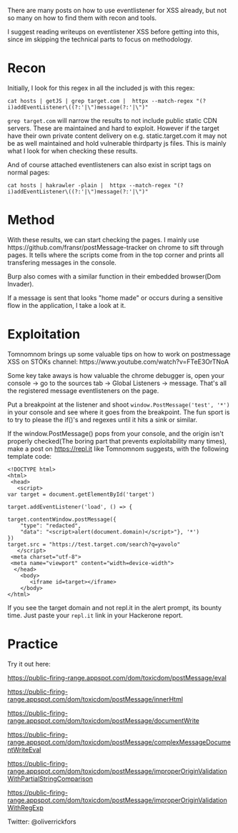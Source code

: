 There are many posts on how to use eventlistener for XSS already, but not so many on how to find them with recon and tools.

I suggest reading writeups on eventlistener XSS before getting into this, since im skipping the technical parts to focus on methodology.

<h1>Recon</h1>
Initially, I look for this regex in all the included js with this regex:

`cat hosts | getJS | grep target.com |  httpx --match-regex "(?i)addEventListener\((?:'|\")message(?:'|\")"`

`grep target.com` will narrow the results to not include public static CDN servers. These are maintained and hard to exploit.
However if the target have their own private content delivery on e.g. static.target.com it may not be as well maintained and hold
vulnerable thirdparty js files. This is mainly what I look for when checking these results.

And of course attached eventlisteners can also exist in script tags on normal pages:

`cat hosts | hakrawler -plain |  httpx --match-regex "(?i)addEventListener\((?:'|\")message(?:'|\")"`

<h1>Method</h1>
With these results, we can start checking the pages. I mainly use https://github.com/fransr/postMessage-tracker on chrome to sift through pages. It tells where the scripts come from in the top corner and prints all transfering messages in the console. 

Burp also comes with a similar function in their embedded browser(Dom Invader).

If a message is sent that looks "home made" or occurs during a sensitive flow in the application, I take a look at it.

<h1>Exploitation</h1>
Tomnomnom brings up some valuable tips on how to work on postmessage XSS on STÖKs channel: https://www.youtube.com/watch?v=FTeE3OrTNoA

Some key take aways is how valuable the chrome debugger is, open your console -> go to the sources tab -> Global Listeners -> message. That's all the registered
message eventlisteners on the page. 

Put a breakpoint at the listener and shoot `window.PostMessage('test', '*')` in your console and see where it goes from the breakpoint. The fun sport is to try to please the if()'s and regexes until it hits a sink or similar.

If the window.PostMessage() pops from your console, and the origin isn't properly checked(The boring part that prevents exploitability many times), make a post on
https://repl.it like Tomnomnom suggests, with the following template code:

```
<!DOCTYPE html>
<html> 
 <head>
   <script>
var target = document.getElementById('target')

target.addEventListener('load', () => {

target.contentWindow.postMessage({
    "type": "redacted",
    "data": "<script>alert(document.domain)</script>"}, '*')
})
target.src = "https://test.target.com/search?q=yavolo"
   </script>
 <meta charset="utf-8">    
 <meta name="viewport" content="width=device-width">   
  </head>
    <body>  
       <iframe id=target></iframe>  
    </body>
</html>
```

If you see the target domain and not repl.it in the alert prompt, its bounty time. Just paste your `repl.it` link in your Hackerone report.



<h1>Practice</h1>
Try it out here:

https://public-firing-range.appspot.com/dom/toxicdom/postMessage/eval

https://public-firing-range.appspot.com/dom/toxicdom/postMessage/innerHtml

https://public-firing-range.appspot.com/dom/toxicdom/postMessage/documentWrite

https://public-firing-range.appspot.com/dom/toxicdom/postMessage/complexMessageDocumentWriteEval

https://public-firing-range.appspot.com/dom/toxicdom/postMessage/improperOriginValidationWithPartialStringComparison

https://public-firing-range.appspot.com/dom/toxicdom/postMessage/improperOriginValidationWithRegExp


Twitter:
@oliverrickfors
